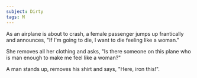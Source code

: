 ```yaml
---
subject: Dirty
tags: M
---
```

As an airplane is about to crash, a female passenger jumps up frantically and announces, "If I'm going to die, I want to die feeling like a woman."

She removes all her clothing and asks, "Is there someone on this plane who is man enough to make me feel like a woman?"

A man stands up, removes his shirt and says, "Here, iron this!".
